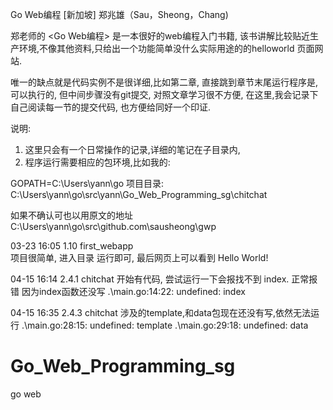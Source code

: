 Go Web编程
[新加坡] 郑兆雄（Sau，Sheong，Chang)

郑老师的 <Go Web编程> 是一本很好的web编程入门书籍,
该书讲解比较贴近生产环境,不像其他资料,只给出一个功能简单没什么实际用途的的helloworld 页面网站.

唯一的缺点就是代码实例不是很详细,比如第二章, 直接跳到章节末尾运行程序是,可以执行的, 但中间步骤没有git提交, 
对照文章学习很不方便, 在这里,我会记录下自己阅读每一节的提交代码, 也方便给同好一个印证.

说明:
1. 这里只会有一个日常操作的记录,详细的笔记在子目录内,
2. 程序运行需要相应的包环境,比如我的:

GOPATH=C:\Users\yann\go
项目目录:
C:\Users\yann\go\src\yann\Go_Web_Programming_sg\chitchat

 如果不确认可也以用原文的地址
C:\Users\yann\go\src\github.com\sausheong\gwp



03-23 16:05
1.10  first_webapp  
项目很简单, 进入目录 运行即可, 最后网页上可以看到 Hello World!

04-15 16:14
2.4.1 chitchat   开始有代码, 尝试运行一下会报找不到 index.  正常报错 因为index函数还没写
.\main.go:14:22: undefined: index

04-15 16:35
2.4.3 chitchat   涉及的template,和data包现在还没有写,依然无法运行 
.\main.go:28:15: undefined: template
.\main.go:29:18: undefined: data



# Go_Web_Programming_sg
go web 
